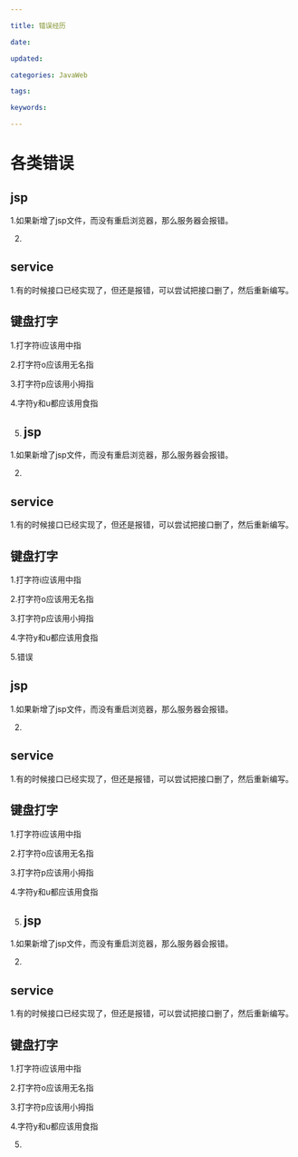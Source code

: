 ```yaml
---

title: 错误经历

date: 

updated: 

categories: JavaWeb

tags: 

keywords: 

---
```

# 各类错误

## jsp

1.如果新增了jsp文件，而没有重启浏览器，那么服务器会报错。

2.





## service

1.有的时候接口已经实现了，但还是报错，可以尝试把接口删了，然后重新编写。





## 键盘打字

1.打字符i应该用中指

2.打字符o应该用无名指

3.打字符p应该用小拇指

4.字符y和u都应该用食指

5. ## jsp

1.如果新增了jsp文件，而没有重启浏览器，那么服务器会报错。

2.





## service

1.有的时候接口已经实现了，但还是报错，可以尝试把接口删了，然后重新编写。





## 键盘打字

1.打字符i应该用中指

2.打字符o应该用无名指

3.打字符p应该用小拇指

4.字符y和u都应该用食指

5.错误

## jsp

1.如果新增了jsp文件，而没有重启浏览器，那么服务器会报错。

2.





## service

1.有的时候接口已经实现了，但还是报错，可以尝试把接口删了，然后重新编写。





## 键盘打字

1.打字符i应该用中指

2.打字符o应该用无名指

3.打字符p应该用小拇指

4.字符y和u都应该用食指

5. ## jsp

1.如果新增了jsp文件，而没有重启浏览器，那么服务器会报错。

2.





## service

1.有的时候接口已经实现了，但还是报错，可以尝试把接口删了，然后重新编写。





## 键盘打字

1.打字符i应该用中指

2.打字符o应该用无名指

3.打字符p应该用小拇指

4.字符y和u都应该用食指

5.